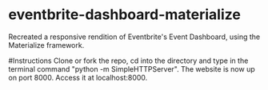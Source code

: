 # eventbrite-dashboard-materialize

Recreated a responsive rendition of Eventbrite's Event Dashboard, using the Materialize framework.


#Instructions 
Clone or fork the repo, cd into the directory and type in the terminal command "python -m SimpleHTTPServer". The website is now up on port 8000. Access it at localhost:8000.
